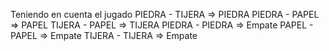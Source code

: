 

Teniendo en cuenta el jugado
PIEDRA - TIJERA => PIEDRA
PIEDRA - PAPEL  => PAPEL
TIJERA - PAPEL  => TIJERA
PIEDRA - PIEDRA => Empate
PAPEL  - PAPEL  => Empate
TIJERA - TIJERA  => Empate


